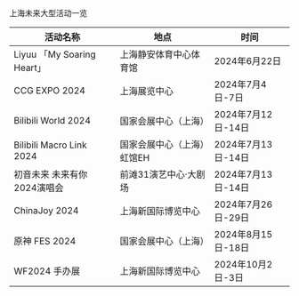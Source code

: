 上海未来大型活动一览

| 活动名称               | 地点                      | 时间         |
|------------------------|---------------------------|--------------|
| Liyuu 「My Soaring Heart」 | 上海静安体育中心体育馆       | 2024年6月22日 |
| CCG EXPO 2024          | 上海展览中心               | 2024年7月4日-7日 |
| Bilibili World 2024    | 国家会展中心（上海）       | 2024年7月12日-14日 |
| Bilibili Macro Link 2024 | 国家会展中心（上海）虹馆EH | 2024年7月13日-14日 |
| 初音未来 未来有你 2024演唱会 | 前滩31演艺中心·大剧场    | 2024年7月13日-14日 |
| ChinaJoy 2024         | 上海新国际博览中心          | 2024年7月26日-29日 |
| 原神 FES 2024         | 国家会展中心（上海）       | 2024年8月15日-18日 |
| WF2024 手办展         | 上海新国际博览中心          | 2024年10月2日-3日 |
